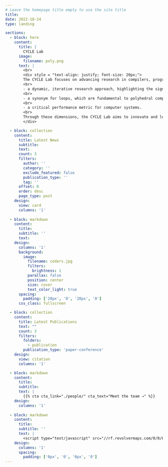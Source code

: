 ```yaml
---
# Leave the homepage title empty to use the site title
title:
date: 2022-10-24
type: landing

sections:
  - block: hero
    content:
      title: |
        CYCLE Lab
      image:
        filename: poly.png
      text: |
        <br>
        <div style = "text-align: justify; font-size: 20px;">
        The CYCLE Lab focuses on advancing research in compilers, programming languages, and outcomes in computational systems. CYCLE is an abbreviation for <strong>C</strong>ompiler Systems <strong>Y</strong>ielding for <strong>C</strong>omputational <strong>L</strong>anguages and <strong>E</strong>xecution Acceleration. This name underscores our commitment to continuous optimization processes aimed at enhancing performance and efficiency across various applications, including deep learning, high-performance computing, and numerical computation, as well as multiple platforms such as CPU, GPU, and NPU. Additionally, CYCLE encompasses several interpretations, including but not limited to:
        <br>
        - a dynamic, iterative research approach, highlighting the significance of iterative improvement in both system optimization and compiler design;
        <br>
        - a synonym for loops, which are fundamental to polyhedral compilation techniques;
        <br>
        - a critical performance metric for computer systems.
        <br>
        Through these dimensions, the CYCLE Lab aims to innovate and lead in the fields of compiler technologies and computational systems.
        </div>

  - block: collection
    content:
      title: Latest News
      subtitle:
      text:
      count: 3
      filters:
        author: ''
        category: ''
        exclude_featured: false 
        publication_type: ''
        tag: ''
      offset: 0
      order: desc
      page_type: post
    design:
      view: card
      columns: '1'
  
  - block: markdown
    content:
      title:
      subtitle: ''
      text:
    design:
      columns: '1'
      background:
        image: 
          filename: coders.jpg
          filters:
            brightness: 1
          parallax: false
          position: center
          size: cover
          text_color_light: true
      spacing:
        padding: ['20px', '0', '20px', '0']
      css_class: fullscreen

  - block: collection
    content:
      title: Latest Publications
      text: ""
      count: 3
      filters:
        folders:
          - publication
        publication_type: 'paper-conference'
    design:
      view: citation
      columns: '1'

  - block: markdown
    content:
      title:
      subtitle:
      text: |
        {{% cta cta_link="./people/" cta_text="Meet the team →" %}}
    design:
      columns: '1'
  
  - block: markdown
    content:
      title: 
      subtitle: ''
      text: |
        <script type="text/javascript" src="//rf.revolvermaps.com/0/0/8.js?i=5gytaoep74h&amp;m=0&amp;c=ff0000&amp;cr1=ffffff&amp;f=arial&amp;l=33&amp;w=300&amp;h=300" async="async"></script>
    design:
      columns: '1'
      spacing:
        padding: ['0px', '0', '0px', '0']
---
```

